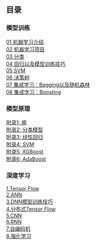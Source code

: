 ## 目录

### 模型训练<br/>

[01 机器学习介绍](machine_learning_notes/01_introduction.md)<br/>
[02 机器学习项目](machine_learning_notes/02_machine_learning_project.md)<br/>
[03 分类](machine_learning_notes/03_classification.md)<br/>
[04 回归以及模型训练技巧](machine_learning_notes/04_model_training_and_linear_regression.md)<br/>
[05 SVM](machine_learning_notes/05_svm.md)<br/>
[06 决策树](machine_learning_notes/06_decision_tree.md)<br/>
[07 集成学习：Bagging以及随机森林](machine_learning_notes/07_ensembled_learning_bagging_random_forest.md)<br/>
[08 集成学习：Boosting](machine_learning_notes/08_ensembled_learning_boosting.md)<br/>

### 模型原理<br/>

[附录1: 熵](theory_note/Appendix_01_entropy.md)</br>
[附录2: 分类模型](theory_note/Appendix_02_classification_algorithms.md)</br>
[附录3: 线性回归](theory_note/Appendix_03_linear_regression.md)</br>
[附录4: SVM](theory_note/Appendix_04_svm.md)</br>
[附录5: XGBoost](theory_note/Appendix_05_xgboost.md)</br>
[附录6: AdaBoost](theory_note/Appendix_06_adaboost.md)</br>

### 深度学习
[1.Tensor Flow](deep_learning_notes/10_hands_on_tensorflow.md)<br/>
[2.ANN](deep_learning_notes/11_ann.md)<br/>
[3.DNN模型训练技巧](deep_learning_notes/12_dnn_train_skills.md)<br/>
[4.分布式Tensor Flow](deep_learning_notes/13_distributed_tensorflow.md)<br/>
[5.CNN](deep_learning_notes/14_cnn.md)<br/>
[6.RNN](deep_learning_notes/15_rnn.md)<br/>
[7.自编码机](deep_learning_notes/16_auto_encoder.md)<br/>
[8.强化学习](deep_learning_notes/17_reinforcement_learning.md)<br/>